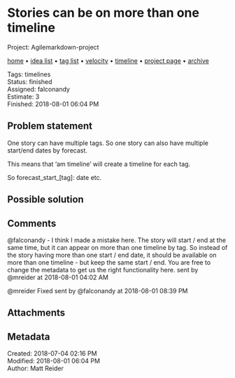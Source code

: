 # Stories can be on more than one timeline

Project: Agilemarkdown-project

[home](../index.md) • [idea list](../ideas.md) • [tag list](../tags.md) • [velocity](../velocity.md) • [timeline](../timeline.md) • [project page](../agilemarkdown-project.md) • [archive](archive.md)

Tags: timelines  
Status: finished  
Assigned: falconandy  
Estimate: 3  
Finished: 2018-08-01 06:04 PM  

## Problem statement

One story can have multiple tags. So one story can also have multiple start/end dates by forecast.

This means that ‘am timeline’ will create a timeline for each tag.

So forecast_start_[tag]: date etc.

## Possible solution

## Comments

@falconandy - I think I made a mistake here. The story will start / end at the same time, but it can appear on more than one timeline by tag. So instead of the story having more than one start / end date, it should be available on more than one timeline - but keep the same start / end. You are free to change the metadata to get us the right functionality here.
sent by @mreider at 2018-08-01 04:02 AM

@mreider Fixed
sent by @falconandy at 2018-08-01 08:39 PM

## Attachments


## Metadata

Created: 2018-07-04 02:16 PM  
Modified: 2018-08-01 06:04 PM  
Author: Matt Reider  
